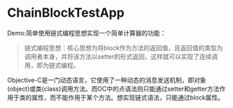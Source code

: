 # ChainBlockTestApp
Demo:简单使用链式编程思想实现一个简单计算器的功能：


> 链式编程思想：核心思想为将block作为方法的返回值，且返回值的类型为调用者本身，并将该方法以setter的形式返回，这样就可以实现了连续调用，即为链式编程。

Objective-C是一门动态语言，它使用了一种动态的消息发送机制，即对象(object)或类(class)调用方法。而OC中的点语法则只能通过setter和getter方法作用于类的属性，而不能作用于某个方法。想实现链式语法，只能通过block属性。



